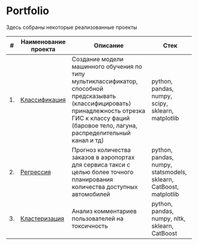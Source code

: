 # Portfolio

Здесь собраны некоторые реализованные проекты

| #    | Наименование проекта                | Описание                                                     | Стек                                                         |
| ---- | ------------------------------------------------------------ | ------------------------------------------------------------ | ------------------------------------------------------------ |
| 1.   | [Классификация](https://github.com/carzasha/Portfolio/blob/main/Classification/classification_oilcase.ipynb) | Cоздание модели машинного обучения по типу мультиклассификатор, способной предсказывать (классифицировать) принадлежность отрезка ГИС к классу фаций (баровое тело, лагуна, распределительный канал и тд) | python, pandas, numpy, scipy, sklearn, matplotlib       |
| 2.   | [Регрессия](https://github.com/aq2003/Portfolio/tree/main/Taxi%20Service) | Прогноз количества заказов в аэропортах <br/>для сервиса такси с целью более точного планирования количества доступных <br/>автомобилей | python, pandas, numpy, statsmodels, sklearn, CatBoost, matplotlib |
| 3.   | [Кластеризация](https://github.com/aq2003/Portfolio/tree/main/Analyzing%20Texts) | Анализ комментариев пользователей на токсичность             | python, pandas, numpy, nltk, sklearn, CatBoost |



